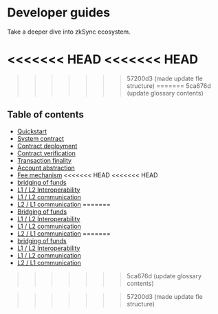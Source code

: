 # Developer guides

Take a deeper dive into zkSync ecosystem.

<<<<<<< HEAD
<<<<<<< HEAD
=======


>>>>>>> 57200d3 (made update fle structure)
=======
>>>>>>> 5ca676d (update glossary contents)
## Table of contents

- [Quickstart](./developer-guides/hello-world.md)
- [System contract](./developer-guides/contracts/system-contracts.md)
- [Contract deployment](./developer-guides/contracts/contracts.md) 
- [Contract verification](./developer-guides/contracts/contract-verification.md)
- [Transaction finality](./developer-guides/transactions/transactions.md)
- [Account abstraction](./developer-guides/transactions/aa.md)
- [Fee mechanism](./developer-guides/fee-model.md)
<<<<<<< HEAD
<<<<<<< HEAD
- [bridging of funds](./developer-guides/bridging/bridging-asset.md)
- [L1 / L2 Interoperability](./developer-guides/bridging/l1-l2-interop.md)
- [L1 / L2 communication](./developer-guides/bridging/l1-l2.md)
- [L2 / L1 communication](./developer-guides/bridging/l2-l1.md)
=======
- [Bridging of funds](./developer-guides/Bridging/bridging-funds.md)
- [L1 / L2 Interoperability](./developer-guides/Bridging/l1-l2-interop.md)
- [L1 / L2 communication](./developer-guides/Bridging/l1-l2.md)
- [L2 / L1 communication](./developer-guides/Bridging/l2-l1.md)
=======
- [bridging of funds](./developer-guides/bridging/bridging-funds.md)
- [L1 / L2 Interoperability](./developer-guides/bridging/l1-l2-interop.md)
- [L1 / L2 communication](./developer-guides/bridging/l1-l2.md)
- [L2 / L1 communication](./developer-guides/bridging/l2-l1.md)
>>>>>>> 5ca676d (update glossary contents)

>>>>>>> 57200d3 (made update fle structure)
